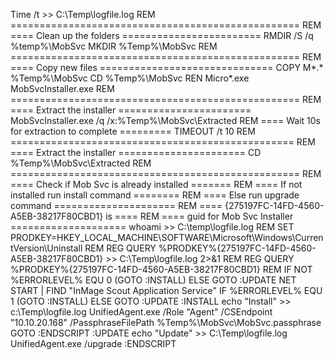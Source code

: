 Time /t >> C:\Temp\logfile.log
    REM ==================================================
    REM ==== Clean up the folders ========================
    RMDIR /S /q %temp%\MobSvc
    MKDIR %Temp%\MobSvc
    REM ==================================================
    REM ==== Copy new files ==============================
    COPY M*.* %Temp%\MobSvc
    CD %Temp%\MobSvc
    REN Micro*.exe MobSvcInstaller.exe
    REM ==================================================
    REM ==== Extract the installer =======================
    MobSvcInstaller.exe /q /x:%Temp%\MobSvc\Extracted
    REM ==== Wait 10s for extraction to complete =========
    TIMEOUT /t 10
    REM =================================================
    REM ==== Extract the installer ======================
    CD %Temp%\MobSvc\Extracted
    REM ==================================================
    REM ==== Check if Mob Svc is already installed =======
    REM ==== If not installed run install command ========
    REM ==== Else run upgrade command =====================
    REM ==== {275197FC-14FD-4560-A5EB-38217F80CBD1} is ====
    REM ==== guid for Mob Svc Installer ====================
    whoami >> C:\temp\logfile.log
    REM SET PRODKEY=HKEY_LOCAL_MACHINE\SOFTWARE\Microsoft\Windows\CurrentVersion\Uninstall
    REM REG QUERY %PRODKEY%\{275197FC-14FD-4560-A5EB-38217F80CBD1} >> C:\Temp\logfile.log 2>&1
    REM REG QUERY %PRODKEY%\{275197FC-14FD-4560-A5EB-38217F80CBD1}
    REM IF NOT %ERRORLEVEL% EQU 0 (GOTO :INSTALL) ELSE GOTO :UPDATE
    NET START | FIND "InMage Scout Application Service"
    IF  %ERRORLEVEL% EQU 1 (GOTO :INSTALL) ELSE GOTO :UPDATE
    :INSTALL
        echo "Install" >> c:\Temp\logfile.log
        UnifiedAgent.exe /Role "Agent" /CSEndpoint "10.10.20.168" /PassphraseFilePath %Temp%\MobSvc\MobSvc.passphrase
    GOTO :ENDSCRIPT
    :UPDATE
        echo "Update" >> C:\Temp\logfile.log
        UnifiedAgent.exe /upgrade
    :ENDSCRIPT